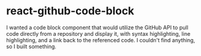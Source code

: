 # react-github-code-block
I wanted a code block component that would utilize the GitHub API to pull code directly from a repository and display it, with syntax highlighting, line highlighting, and a link back to the referenced code. I couldn't find anything, so I built something.
